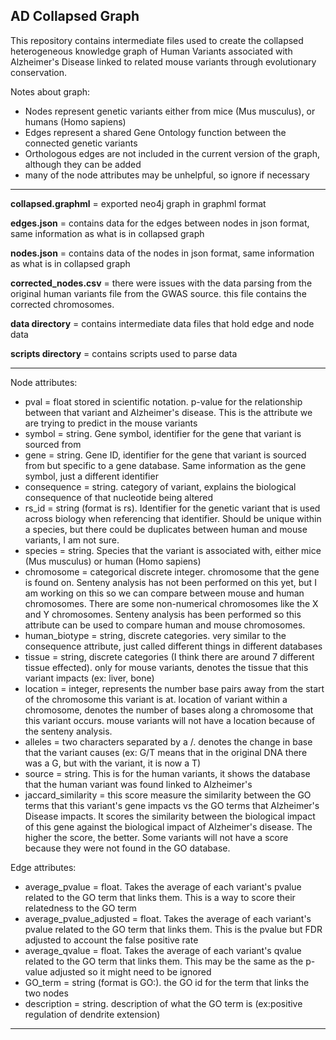 ## AD Collapsed Graph

This repository contains intermediate files used to create the collapsed heterogeneous knowledge graph of Human Variants associated with Alzheimer's Disease linked to related mouse variants through evolutionary conservation.

Notes about graph:
- Nodes represent genetic variants either from mice (Mus musculus), or humans (Homo sapiens)
- Edges represent a shared Gene Ontology function between the connected genetic variants
- Orthologous edges are not included in the current version of the graph, although they can be added
- many of the node attributes may be unhelpful, so ignore if necessary

---

**collapsed.graphml** = exported neo4j graph in graphml format

**edges.json** = contains data for the edges between nodes in json format, same information as what is in collapsed graph

**nodes.json** = contains data of the nodes in json format, same information as what is in collapsed graph

**corrected_nodes.csv** = there were issues with the data parsing from the original human variants file from the GWAS source. this file contains the corrected chromosomes.

**data directory** = contains intermediate data files that hold edge and node data

**scripts directory** = contains scripts used to parse data

---

Node attributes:
- pval = float stored in scientific notation. p-value for the relationship between that variant and Alzheimer's disease. This is the attribute we are trying to predict in the mouse variants
- symbol = string. Gene symbol, identifier for the gene that variant is sourced from
- gene = string. Gene ID, identifier for the gene that variant is sourced from but specific to a gene database. Same information as the gene symbol, just a different identifier
- consequence = string. category of variant, explains the biological consequence of that nucleotide being altered
- rs_id = string (format is rs<unqiue integer>). Identifier for the genetic variant that is used across biology when referencing that identifier. Should be unique within a species, but there could be duplicates between human and mouse variants, I am not sure.
- species = string. Species that the variant is associated with, either mice (Mus musculus) or human (Homo sapiens)
- chromosome = categorical discrete integer. chromosome that the gene is found on. Senteny analysis has not been performed on this yet, but I am working on this so we can compare between mouse and human chromosomes. There are some non-numerical chromosomes like the X and Y chromosomes. Senteny analysis has been performed so this attribute can be used to compare human and mouse chromosomes.
- human_biotype = string, discrete categories. very similar to the consequence attribute, just called different things in different databases
- tissue = string, discrete categories (I think there are around 7 different tissue effected). only for mouse variants, denotes the tissue that this variant impacts (ex: liver, bone)
- location = integer, represents the number base pairs away from the start of the chromosome this variant is at. location of variant within a chromosome, denotes the number of bases along a chromosome that this variant occurs. mouse variants will not have a location because of the senteny analysis.
- alleles = two characters separated by a /. denotes the change in base that the variant causes (ex: G/T means that in the original DNA there was a G, but with the variant, it is now a T)
- source = string. This is for the human variants, it shows the database that the human variant was found linked to Alzheimer's
- jaccard_similarity = this score measure the similarity between the GO terms that this variant's gene impacts vs the GO terms that Alzheimer's Disease impacts. It scores the similarity between the biological impact of this gene against the biological impact of Alzheimer's disease. The higher the score, the better. Some variants will not have a score because they were not found in the GO database.

Edge attributes:
- average_pvalue = float. Takes the average of each variant's pvalue related to the GO term that links them. This is a way to score their relatedness to the GO term
- average_pvalue_adjusted = float. Takes the average of each variant's pvalue related to the GO term that links them. This is the pvalue but FDR adjusted to account the false positive rate
- average_qvalue = float. Takes the average of each variant's qvalue related to the GO term that links them. This may be the same as the p-value adjusted so it might need to be ignored
- GO_term = string (format is GO:<unique integer>). the GO id for the term that links the two nodes
- description = string. description of what the GO term is (ex:positive regulation of dendrite extension)

---